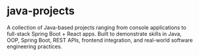 # java-projects
A collection of Java-based projects ranging from console applications to full-stack Spring Boot + React apps. Built to demonstrate skills in Java, OOP, Spring Boot, REST APIs, frontend integration, and real-world software engineering practices.
